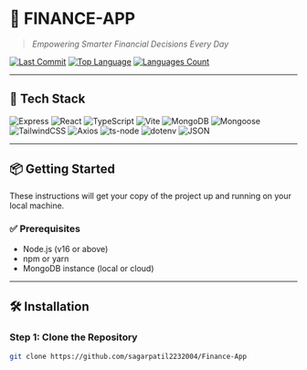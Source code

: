 

# 💸 FINANCE-APP

> _Empowering Smarter Financial Decisions Every Day_

[![Last Commit](https://img.shields.io/github/last-commit/sagarpatil2232004/Finance-App?style=flat&logo=git&logoColor=white&color=0080ff)](https://github.com/sagarpatil2232004/Finance-App)
[![Top Language](https://img.shields.io/github/languages/top/sagarpatil2232004/Finance-App?style=flat&color=0080ff)](https://github.com/sagarpatil2232004/Finance-App)
[![Languages Count](https://img.shields.io/github/languages/count/sagarpatil2232004/Finance-App?style=flat&color=0080ff)](https://github.com/sagarpatil2232004/Finance-App)

---

## 🚀 Tech Stack

![Express](https://img.shields.io/badge/Express-000000.svg?style=flat&logo=Express&logoColor=white)
![React](https://img.shields.io/badge/React-61DAFB.svg?style=flat&logo=React&logoColor=black)
![TypeScript](https://img.shields.io/badge/TypeScript-3178C6.svg?style=flat&logo=TypeScript&logoColor=white)
![Vite](https://img.shields.io/badge/Vite-646CFF.svg?style=flat&logo=Vite&logoColor=white)
![MongoDB](https://img.shields.io/badge/MongoDB-47A248.svg?style=flat&logo=MongoDB&logoColor=white)
![Mongoose](https://img.shields.io/badge/Mongoose-F04D35.svg?style=flat&logo=Mongoose&logoColor=white)
![TailwindCSS](https://img.shields.io/badge/TailwindCSS-38B2AC.svg?style=flat&logo=tailwind-css&logoColor=white)
![Axios](https://img.shields.io/badge/Axios-5A29E4.svg?style=flat&logo=Axios&logoColor=white)
![ts-node](https://img.shields.io/badge/tsnode-3178C6.svg?style=flat&logo=ts-node&logoColor=white)
![dotenv](https://img.shields.io/badge/.ENV-ECD53F.svg?style=flat&logo=dotenv&logoColor=black)
![JSON](https://img.shields.io/badge/JSON-000000.svg?style=flat&logo=JSON&logoColor=white)

---

## 📦 Getting Started

These instructions will get your copy of the project up and running on your local machine.

### ✅ Prerequisites

- Node.js (v16 or above)
- npm or yarn
- MongoDB instance (local or cloud)

---

## 🛠️ Installation

### Step 1: Clone the Repository

```bash
git clone https://github.com/sagarpatil2232004/Finance-App
